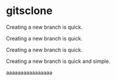 # gitsclone
Creating a new branch is quick.

Creating a new branch is quick.

Creating a new branch is quick.


Creating a new branch is quick and simple.




aaaaaaaaaaaaaaaa

